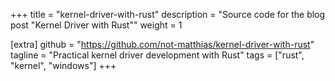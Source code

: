 +++
title = "kernel-driver-with-rust"
description = "Source code for the blog post \"Kernel Driver with Rust\""
weight = 1

[extra]
github = "https://github.com/not-matthias/kernel-driver-with-rust"
tagline = "Practical kernel driver development with Rust"
tags = ["rust", "kernel", "windows"]
+++
